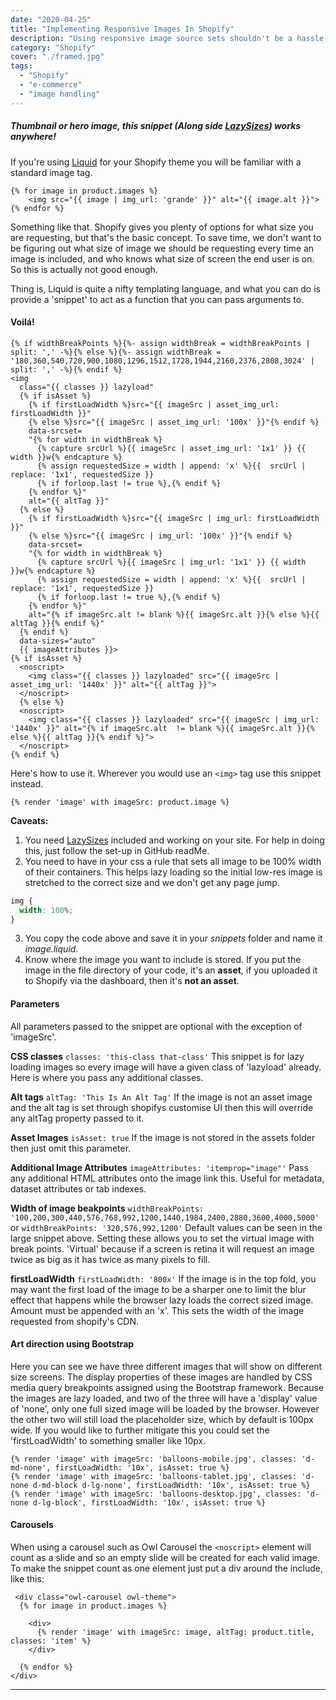 ```yaml
---
date: "2020-04-25"
title: "Implementing Responsive Images In Shopify"
description: "Using responsive image source sets shouldn't be a hassle. In fact with this snippet, you'll never have to think about it again. With lazy loading and lazy sizes you can deliver near perfect sized images on any screen."
category: "Shopify"
cover: "./framed.jpg"
tags:
  - "Shopify"
  - "e-commerce"
  - "image handling"
---
```


##### Thumbnail or hero image, this snippet (Along side [LazySizes](https://github.com/aFarkas/lazysizes)) works anywhere!

If you're using [Liquid](https://shopify.github.io/liquid/) for your Shopify theme you will be familiar with a standard image tag.

```liquid
{% for image in product.images %}
    <img src="{{ image | img_url: 'grande' }}" alt="{{ image.alt }}">
{% endfor %}
```

Something like that. Shopify gives you plenty of options for what size you are requesting, but that's the basic concept. To save time, we don't want to be figuring out what size of image we should be requesting every time an image is included, and who knows what size of screen the end user is on. So this is actually not good enough.

Thing is, Liquid is quite a nifty templating language, and what you can do is provide a 'snippet' to act as a function that you can pass arguments to.

#### Voil&aacute;!

```liquid
{% if widthBreakPoints %}{%- assign widthBreak = widthBreakPoints | split: ',' -%}{% else %}{%- assign widthBreak = '180,360,540,720,900,1080,1296,1512,1728,1944,2160,2376,2808,3024' | split: ',' -%}{% endif %}
<img
  class="{{ classes }} lazyload"
  {% if isAsset %}
    {% if firstLoadWidth %}src="{{ imageSrc | asset_img_url: firstLoadWidth }}"
    {% else %}src="{{ imageSrc | asset_img_url: '100x' }}"{% endif %}
    data-srcset=
    "{% for width in widthBreak %}
      {% capture srcUrl %}{{ imageSrc | asset_img_url: '1x1' }} {{ width }}w{% endcapture %}
      {% assign requestedSize = width | append: 'x' %}{{  srcUrl | replace: '1x1', requestedSize }}
      {% if forloop.last != true %},{% endif %}
    {% endfor %}"
    alt="{{ altTag }}"
  {% else %}
    {% if firstLoadWidth %}src="{{ imageSrc | img_url: firstLoadWidth }}"
    {% else %}src="{{ imageSrc | img_url: '100x' }}"{% endif %}
    data-srcset=
    "{% for width in widthBreak %}
      {% capture srcUrl %}{{ imageSrc | img_url: '1x1' }} {{ width }}w{% endcapture %}
      {% assign requestedSize = width | append: 'x' %}{{  srcUrl | replace: '1x1', requestedSize }}
      {% if forloop.last != true %},{% endif %}
    {% endfor %}"
    alt="{% if imageSrc.alt != blank %}{{ imageSrc.alt }}{% else %}{{ altTag }}{% endif %}"
  {% endif %}
  data-sizes="auto"
  {{ imageAttributes }}>
{% if isAsset %}
  <noscript>
    <img class="{{ classes }} lazyloaded" src="{{ imageSrc | asset_img_url: '1440x' }}" alt="{{ altTag }}">
  </noscript>
  {% else %}
  <noscript>
    <img class="{{ classes }} lazyloaded" src="{{ imageSrc | img_url: '1440x' }}" alt="{% if imageSrc.alt  != blank %}{{ imageSrc.alt }}{% else %}{{ altTag }}{% endif %}">
  </noscript>
{% endif %}
```

Here's how to use it. Wherever you would use an `<img>` tag use this snippet instead.

```liquid
{% render 'image' with imageSrc: product.image %}
```

**Caveats:**

1. You need [LazySizes](https://github.com/aFarkas/lazysizes) included and working on your site. For help in doing this, just follow the set-up in GitHub readMe.
2. You need to have in your css a rule that sets all image to be 100% width of their containers. This helps lazy loading so the initial low-res image is stretched to the correct size and we don't get any page jump.

```css
img {
  width: 100%;
}
```

3. You copy the code above and save it in your _snippets_ folder and name it _image.liquid_.
4. Know where the image you want to include is stored. If you put the image in the file directory of your code, it's an **asset**, if you uploaded it to Shopify via the dashboard, then it's **not an asset**.

#### Parameters

All parameters passed to the snippet are optional with the exception of 'imageSrc'.

**CSS classes**
`classes: 'this-class that-class'`
This snippet is for lazy loading images so every image will have a given class of 'lazyload' already. Here is where you pass any additional classes.

**Alt tags**
`altTag: 'This Is An Alt Tag'`
If the image is not an asset image and the alt tag is set through shopifys customise UI then this will override any altTag property passed to it.

**Asset Images**
`isAsset: true`
If the image is not stored in the assets folder then just omit this parameter.

**Additional Image Attributes**
`imageAttributes: 'itemprop="image"'`
Pass any additional HTML attributes onto the image link this. Useful for metadata, dataset attributes or tab indexes.

**Width of image beakpoints**
`widthBreakPoints: '100,200,300,440,576,768,992,1200,1440,1984,2400,2880,3600,4000,5000'`
or
`widthBreakPoints: '320,576,992,1200'`
Default values can be seen in the large snippet above.
Setting these allows you to set the virtual image with break points. 'Virtual' because if a screen is retina it will request an image twice as big as it has twice as many pixels to fill.

**firstLoadWidth**
`firstLoadWidth: '800x'`
If the image is in the top fold, you may want the first load of the image to be a sharper one to limit the blur effect that happens while the browser lazy loads the correct sized image. Amount must be appended with an 'x'. This sets the width of the image requested from shopify's CDN.

#### Art direction using Bootstrap

Here you can see we have three different images that will show on different size screens. The display properties of these images are handled by CSS media query breakpoints assigned using the Bootstrap framework. Because the images are lazy loaded, and two of the three will have a 'display' value of 'none', only one full sized image will be loaded by the browser. However the other two will still load the placeholder size, which by default is 100px wide. If you would like to further mitigate this you could set the 'firstLoadWidth' to something smaller like 10px.

```liquid
{% render 'image' with imageSrc: 'balloons-mobile.jpg', classes: 'd-md-none', firstLoadWidth: '10x', isAsset: true %}
{% render 'image' with imageSrc: 'balloons-tablet.jpg', classes: 'd-none d-md-block d-lg-none', firstLoadWidth: '10x', isAsset: true %}
{% render 'image' with imageSrc: 'balloons-desktop.jpg', classes: 'd-none d-lg-block', firstLoadWidth: '10x', isAsset: true %}

```

#### Carousels

When using a carousel such as Owl Carousel the `<noscript>` element will count as a slide and so an empty slide will be created for each valid image. To make the snippet count as one element just put a div around the include, like this:

```liquid
 <div class="owl-carousel owl-theme">
  {% for image in product.images %}

    <div>
      {% render 'image' with imageSrc: image, altTag: product.title, classes: 'item' %}
    </div>

  {% endfor %}
</div>
```

---

